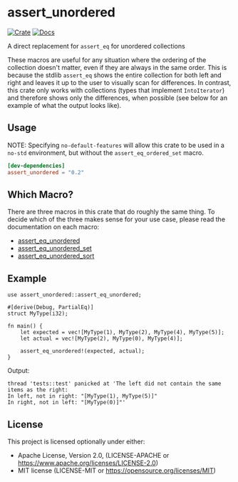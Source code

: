 # assert_unordered

[![Crate](https://img.shields.io/crates/v/assert_unordered)](https://crates.io/crates/assert_unordered)
[![Docs](https://docs.rs/assert_unordered/badge.svg)](https://docs.rs/assert_unordered)

A direct replacement for `assert_eq` for unordered collections

These macros are useful for any situation where the ordering of the collection doesn't matter, even
if they are always in the same order. This is because the stdlib `assert_eq` shows the entire
collection for both left and right and leaves it up to the user to visually scan for differences.
In contrast, this crate only works with collections (types that implement `IntoIterator`) and
therefore shows only the differences, when possible (see below for an example of what the output 
looks like).

## Usage

NOTE: Specifying `no-default-features` will allow this crate to be used in a
`no-std` environment, but without the `assert_eq_ordered_set` macro.

```toml
[dev-dependencies]
assert_unordered = "0.2"
```

## Which Macro?

There are three macros in this crate that do roughly the same thing. To decide
which of the three makes sense for your use case, please read the documentation on each macro:

* [assert_eq_unordered](https://docs.rs/assert_unordered/latest/assert_unordered/macro.assert_eq_unordered.html)
* [assert_eq_unordered_set](https://docs.rs/assert_unordered/latest/assert_unordered/macro.assert_eq_unordered_set.html)
* [assert_eq_unordered_sort](https://docs.rs/assert_unordered/latest/assert_unordered/macro.assert_eq_unordered_sort.html)

## Example
```rust, should_panic
use assert_unordered::assert_eq_unordered;

#[derive(Debug, PartialEq)]
struct MyType(i32);

fn main() {
    let expected = vec![MyType(1), MyType(2), MyType(4), MyType(5)];
    let actual = vec![MyType(2), MyType(0), MyType(4)];

    assert_eq_unordered!(expected, actual);
}
```

Output:
```text
thread 'tests::test' panicked at 'The left did not contain the same items as the right:
In left, not in right: "[MyType(1), MyType(5)]"
In right, not in left: "[MyType(0)]"'
```

## License

This project is licensed optionally under either:

* Apache License, Version 2.0, (LICENSE-APACHE
  or https://www.apache.org/licenses/LICENSE-2.0)
* MIT license (LICENSE-MIT or https://opensource.org/licenses/MIT)
